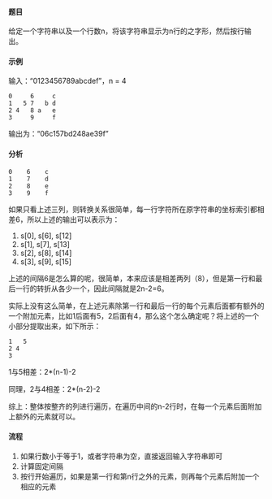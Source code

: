 #### 题目

给定一个字符串以及一个行数n，将该字符串显示为n行的之字形，然后按行输出。

#### 示例

输入：“0123456789abcdef”，n = 4

    0     6     c
    1   5 7   b d
    2 4   8 a   e
    3     9     f

输出为：“06c157bd248ae39f”

#### 分析

    0    6    c
    1    7    d
    2    8    e
    3    9    f

如果只看上述三列，则转换关系很简单，每一行字符所在原字符串的坐标索引都相差6，所以上述的输出可以表示为：

1. s[0], s[6], s[12]
2. s[1], s[7], s[13]
3. s[2], s[8], s[14]
4. s[3], s[9], s[15]

上述的间隔6是怎么算的呢，很简单，本来应该是相差两列（8），但是第一行和最后一行的转折从各少一个，因此间隔就是2n-2=6。

实际上没有这么简单，在上述元素除第一行和最后一行的每个元素后面都有额外的一个附加元素，比如1后面有5，2后面有4，那么这个怎么确定呢？将上述的一个小部分提取出来，如下所示：

    1   5
    2 4  
    3    

1与5相差：2*(n-1)-2

同理，2与4相差：2*(n-2)-2

综上：整体按整齐的列进行遍历，在遍历中间的n-2行时，在每一个元素后面附加上额外的元素就可以。

#### 流程

1. 如果行数小于等于1，或者字符串为空，直接返回输入字符串即可
2. 计算固定间隔
3. 按行开始遍历，如果是第一行和第n行之外的元素，则再每个元素后附加一个相应的元素
